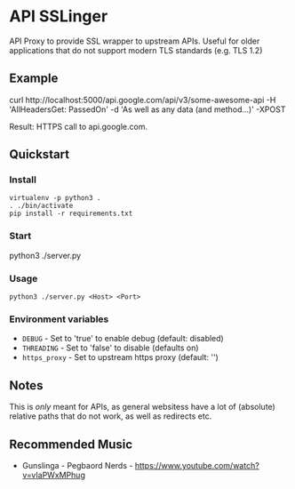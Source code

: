 

# API SSLinger

API Proxy to provide SSL wrapper to upstream APIs. Useful for older applications that do not support modern TLS standards (e.g. TLS 1.2)


## Example

curl http://localhost:5000/api.google.com/api/v3/some-awesome-api -H 'AllHeadersGet: PassedOn' -d 'As well as any data (and method...)' -XPOST

Result: HTTPS call to api.google.com.


## Quickstart

### Install

    virtualenv -p python3 .
    . ./bin/activate
    pip install -r requirements.txt


### Start

   python3 ./server.py


### Usage

    python3 ./server.py <Host> <Port>


### Environment variables

* `DEBUG` - Set to 'true' to enable debug (default: disabled)
* `THREADING` - Set to 'false' to disable (defaults on)
* `https_proxy` - Set to upstream https proxy (default: '')


## Notes

This is _only_ meant for APIs, as general websitess have a lot of (absolute) relative paths that do not work, as well as redirects etc.


## Recommended Music

* Gunslinga - Pegbaord Nerds - https://www.youtube.com/watch?v=vIaPWxMPhug

